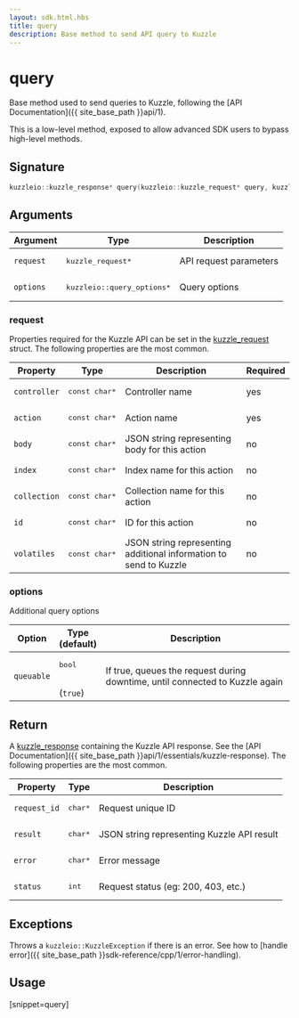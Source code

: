 ```yaml
---
layout: sdk.html.hbs
title: query
description: Base method to send API query to Kuzzle
---
```


# query

Base method used to send queries to Kuzzle, following the [API Documentation]({{ site_base_path }}api/1).

<div class="alert alert-warning">
This is a low-level method, exposed to allow advanced SDK users to bypass high-level methods.
</div>

## Signature

```cpp
kuzzleio::kuzzle_response* query(kuzzleio::kuzzle_request* query, kuzzleio::query_options* options = nullptr)
```

## Arguments

| Argument  | Type             | Description              |
| --------- | ---------------- | ------------------------ |
| `request` | <pre>kuzzle_request\*</pre> | API request parameters |
| `options` | <pre>kuzzleio::query_options\*</pre>  | Query options |

### request

Properties required for the Kuzzle API can be set in the [kuzzle_request](https://github.com/kuzzleio/sdk-go/blob/1.x/internal/wrappers/headers/kuzzlesdk.h#L51) struct.
The following properties are the most common.

| Property     | Type         | Description                                                        | Required |
| ------------ | ------------ | ------------------------------------------------------------------ | -------- |
| `controller` | <pre>const char\*</pre> | Controller name                                         | yes      |
| `action`     | <pre>const char\*</pre> | Action name                                             | yes      |
| `body`       | <pre>const char\*</pre> | JSON string representing body for this action           | no       |
| `index`      | <pre>const char\*</pre> | Index name for this action                              | no       |
| `collection` | <pre>const char\*</pre> | Collection name for this action                         | no       |
| `id`         | <pre>const char\*</pre> | ID for this action                                      | no       |
| `volatiles`  | <pre>const char\*</pre> | JSON string representing additional information to send to Kuzzle | no       |

### options

Additional query options

| Option     | Type<br/>(default)   | Description  |   
| ---------- | ------- | --------------------------------- | 
| `queuable` | <pre>bool</pre><br/>(`true`) | If true, queues the request during downtime, until connected to Kuzzle again |

## Return

A [kuzzle_response](https://github.com/kuzzleio/sdk-go/blob/1.x/internal/wrappers/headers/kuzzlesdk.h#L445) containing the Kuzzle API response. See the [API Documentation]({{ site_base_path }}api/1/essentials/kuzzle-response).
The following properties are the most common.

| Property     | Type   | Description                         |
| ------------ | ------ | ----------------------------------- |
| `request_id` | <pre>char\*</pre> | Request unique ID                   |
| `result`     | <pre>char\*</pre> | JSON string representing Kuzzle API result |
| `error`      | <pre>char\*</pre> | Error message                       |
| `status`     | <pre>int</pre>    | Request status (eg: 200, 403, etc.) |

## Exceptions

Throws a `kuzzleio::KuzzleException` if there is an error. See how to [handle error]({{ site_base_path }}sdk-reference/cpp/1/error-handling).

## Usage

[snippet=query]
